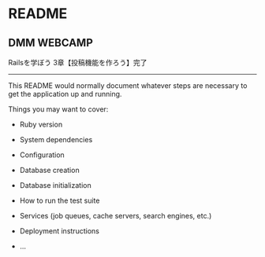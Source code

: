 
# README

## DMM&nbsp;WEBCAMP

Railsを学ぼう
3章【投稿機能を作ろう】完了

---
This README would normally document whatever steps are necessary to get the
application up and running.

Things you may want to cover:

* Ruby version

* System dependencies

* Configuration

* Database creation

* Database initialization

* How to run the test suite

* Services (job queues, cache servers, search engines, etc.)

* Deployment instructions

* ...
